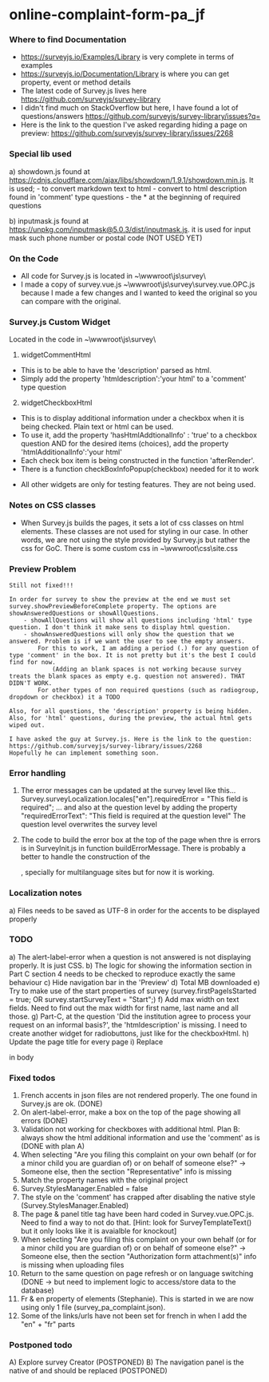 # online-complaint-form-pa_jf

### Where to find Documentation

- https://surveyjs.io/Examples/Library is very complete in terms of examples
- https://surveyjs.io/Documentation/Library is where you can get property, event or method details
- The latest code of Survey.js lives here https://github.com/surveyjs/survey-library
- I didn't find much on StackOverflow but here, I have found a lot of questions/answers https://github.com/surveyjs/survey-library/issues?q=
- Here is the link to the question I've asked regarding hiding a page on preview: https://github.com/surveyjs/survey-library/issues/2268

### Special lib used

a) showdown.js found at https://cdnjs.cloudflare.com/ajax/libs/showdown/1.9.1/showdown.min.js. 
	It is used;
		- to convert markdown text to html 
		- convert to html description found in 'comment' type questions
		- the * at the beginning of required questions

b) inputmask.js found at https://unpkg.com/inputmask@5.0.3/dist/inputmask.js. it is used for input mask such phone number or postal code (NOT USED YET)

### On the Code 

- All code for Survey.js is located in ~\wwwroot\js\survey\
- I made a copy of survey.vue.js ~\wwwroot\js\survey\survey.vue.OPC.js because I made a few changes and I wanted to keed the original so you can compare with the original.

### Survey.js Custom Widget

Located in the code in ~\wwwroot\js\survey\

1) widgetCommentHtml
- This is to be able to have the 'description' parsed as html.
- Simply add the property 'htmldescription':'your html' to a 'comment' type question

2) widgetCheckboxHtml
- This is to display additional information under a checkbox when it is being checked. Plain text or html can be used.
- To use it, add the property 'hasHtmlAddtionalInfo' : 'true' to a checkbox question AND for the desired items (choices), add the property 'htmlAdditionalInfo':'your html'
- Each check box item is being constructed in the function 'afterRender'.
- There is a function checkBoxInfoPopup(checkbox) needed for it to work

* All other widgets are only for testing features. They are not being used.

### Notes on CSS classes

- When Survey.js builds the pages, it sets a lot of css classes on html elements. These classes are not used for styling in our case. In
other words, we are not using the style provided by Survey.js but rather the css for GoC. There is some custom css in ~\wwwroot\css\site.css

### Preview Problem
	Still not fixed!!!

	In order for survey to show the preview at the end we must set survey.showPreviewBeforeComplete property. The options are showAnsweredQuestions or showAllQuestions. 
		- showAllQuestions will show all questions including 'html' type question. I don't think it make sens to display html question.
		- showAnsweredQuestions will only show the question that we answered. Problem is if we want the user to see the empty answers. 
			For this to work, I am adding a period (.) for any question of type 'comment' in the box. It is not pretty but it's the best I could find for now. 
				(Adding an blank spaces is not working because survey treats the blank spaces as empty e.g. question not answered). THAT DIDN'T WORK.
			For other types of non required questions (such as radiogroup, dropdown or checkbox) it a TODO

	Also, for all questions, the 'description' property is being hidden.
	Also, for 'html' questions, during the preview, the actual html gets wiped out. 

	I have asked the guy at Survey.js. Here is the link to the question: https://github.com/surveyjs/survey-library/issues/2268
	Hopefully he can implement something soon.


### Error handling

1) The error messages can be updated at the survey level like this...
	Survey.surveyLocalization.locales["en"].requiredError = "This field is required";
	... and also at the question level by adding the property "requiredErrorText": "This field is required at the question level"
	The question level overwrites the survey level

2)	The code to build the error box at the top of the page when thre is errors is in SurveyInit.js in function buildErrorMessage. 
	There is probably a better to handle the construction of the <section>, specially for multilanguage sites but for now it is working.

### Localization notes

a) Files needs to be saved as UTF-8 in order for the accents to be displayed properly

### TODO

a) The alert-label-error when a question is not answered is not displaying properly. It is just CSS.
b) The logic for showing the information section in Part C section 4 needs to be checked to reproduce exactly the same behaviour
c) Hide navigation bar in the 'Preview'
d) Total MB downloaded 
e) Try to make use of the start properties of survey (survey.firstPageIsStarted = true; OR survey.startSurveyText = "Start";)
f) Add max width on text fields. Need to find out the max width for first name, last name and all those.
g) Part-C, at the question 'Did the institution agree to process your request on an informal basis?', the 'htmldescription' is missing. 
	I need to create another widget for radiobuttons, just like for the checkboxHtml.
h) Update the page title for every page
i) Replace <div id="div_errors_list" style="display:none"></div> in body

### Fixed todos

1) French accents in json files are not rendered properly. The one found in Survey.js are ok. (DONE)
2) On alert-label-error, make a box on the top of the page showing all errors (DONE)
3) Validation not working for checkboxes with additional html. Plan B: always show the html additional information and use the 'comment' as is (DONE with plan A)
4) When selecting "Are you filing this complaint on your own behalf (or for a minor child you are guardian of) or on behalf of someone else?" -> Someone else,
then the section "Representative" info is missing
5) Match the property names with the original project 
6) Survey.StylesManager.Enabled = false
7) The style on the 'comment' has crapped after disabling the native style (Survey.StylesManager.Enabled)
8) The page & panel title <h> tag have been hard coded in Survey.vue.OPC.js. Need to find a way to not do that. 
	[Hint: look for SurveyTemplateText() but it only looks like it is avaialble for knockout]
9) When selecting "Are you filing this complaint on your own behalf (or for a minor child you are guardian of) or on behalf of someone else?" -> Someone else,
then the section "Authorization form attachment(s)" info is missing when uploading files
10) Return to the same question on page refresh or on language switching (DONE -> but need to implement logic to access/store data to the database)
11) Fr & en property of elements (Stephanie). This is started in we are now using only 1 file (survey_pa_complaint.json).
12) Some of the links/urls have not been set for french in <sections> when I add the "en" + "fr" parts

### Postponed todo
A) Explore survey Creator (POSTPONED)
B) The navigation panel is the native of and should be replaced (POSTPONED)